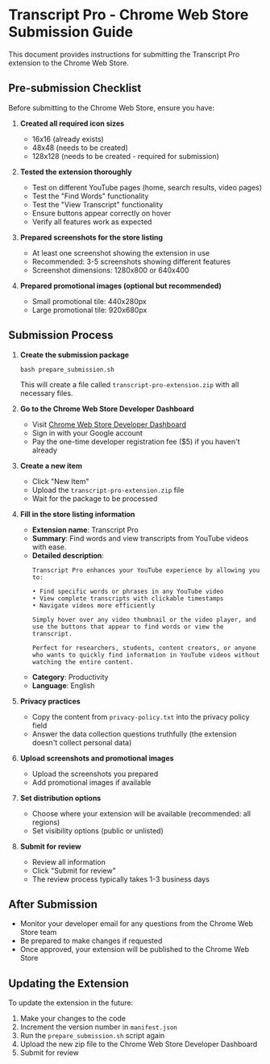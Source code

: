 # Transcript Pro - Chrome Web Store Submission Guide

This document provides instructions for submitting the Transcript Pro extension to the Chrome Web Store.

## Pre-submission Checklist

Before submitting to the Chrome Web Store, ensure you have:

1. **Created all required icon sizes**
   - 16x16 (already exists)
   - 48x48 (needs to be created)
   - 128x128 (needs to be created - required for submission)

2. **Tested the extension thoroughly**
   - Test on different YouTube pages (home, search results, video pages)
   - Test the "Find Words" functionality
   - Test the "View Transcript" functionality
   - Ensure buttons appear correctly on hover
   - Verify all features work as expected

3. **Prepared screenshots for the store listing**
   - At least one screenshot showing the extension in use
   - Recommended: 3-5 screenshots showing different features
   - Screenshot dimensions: 1280x800 or 640x400

4. **Prepared promotional images (optional but recommended)**
   - Small promotional tile: 440x280px
   - Large promotional tile: 920x680px

## Submission Process

1. **Create the submission package**
   ```
   bash prepare_submission.sh
   ```
   This will create a file called `transcript-pro-extension.zip` with all necessary files.

2. **Go to the Chrome Web Store Developer Dashboard**
   - Visit [Chrome Web Store Developer Dashboard](https://chrome.google.com/webstore/devconsole)
   - Sign in with your Google account
   - Pay the one-time developer registration fee ($5) if you haven't already

3. **Create a new item**
   - Click "New Item"
   - Upload the `transcript-pro-extension.zip` file
   - Wait for the package to be processed

4. **Fill in the store listing information**
   - **Extension name**: Transcript Pro
   - **Summary**: Find words and view transcripts from YouTube videos with ease.
   - **Detailed description**: 
     ```
     Transcript Pro enhances your YouTube experience by allowing you to:
     
     • Find specific words or phrases in any YouTube video
     • View complete transcripts with clickable timestamps
     • Navigate videos more efficiently
     
     Simply hover over any video thumbnail or the video player, and use the buttons that appear to find words or view the transcript.
     
     Perfect for researchers, students, content creators, or anyone who wants to quickly find information in YouTube videos without watching the entire content.
     ```
   - **Category**: Productivity
   - **Language**: English

5. **Privacy practices**
   - Copy the content from `privacy-policy.txt` into the privacy policy field
   - Answer the data collection questions truthfully (the extension doesn't collect personal data)

6. **Upload screenshots and promotional images**
   - Upload the screenshots you prepared
   - Add promotional images if available

7. **Set distribution options**
   - Choose where your extension will be available (recommended: all regions)
   - Set visibility options (public or unlisted)

8. **Submit for review**
   - Review all information
   - Click "Submit for review"
   - The review process typically takes 1-3 business days

## After Submission

- Monitor your developer email for any questions from the Chrome Web Store team
- Be prepared to make changes if requested
- Once approved, your extension will be published to the Chrome Web Store

## Updating the Extension

To update the extension in the future:
1. Make your changes to the code
2. Increment the version number in `manifest.json`
3. Run the `prepare_submission.sh` script again
4. Upload the new zip file to the Chrome Web Store Developer Dashboard
5. Submit for review 